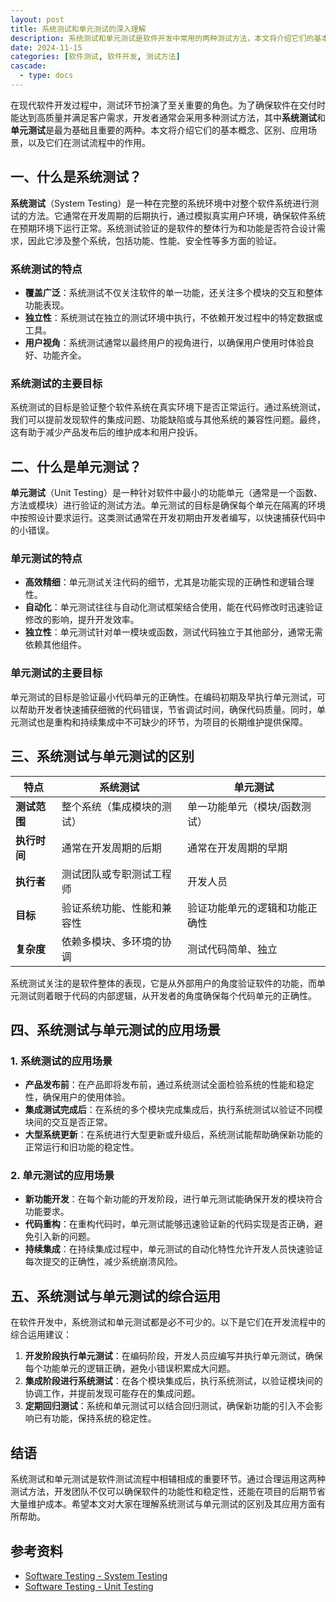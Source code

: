 ```yaml
---
layout: post
title: 系统测试和单元测试的深入理解
description: 系统测试和单元测试是软件开发中常用的两种测试方法，本文将介绍它们的基本概念、区别、应用场景，以及它们在测试流程中的作用。
date: 2024-11-15
categories: [软件测试, 软件开发, 测试方法]
cascade:
  - type: docs
---
```



在现代软件开发过程中，测试环节扮演了至关重要的角色。为了确保软件在交付时能达到高质量并满足客户需求，开发者通常会采用多种测试方法，其中**系统测试**和**单元测试**是最为基础且重要的两种。本文将介绍它们的基本概念、区别、应用场景，以及它们在测试流程中的作用。

## 一、什么是系统测试？

**系统测试**（System Testing）是一种在完整的系统环境中对整个软件系统进行测试的方法。它通常在开发周期的后期执行，通过模拟真实用户环境，确保软件系统在预期环境下运行正常。系统测试验证的是软件的整体行为和功能是否符合设计需求，因此它涉及整个系统，包括功能、性能、安全性等多方面的验证。

### 系统测试的特点

- **覆盖广泛**：系统测试不仅关注软件的单一功能，还关注多个模块的交互和整体功能表现。
- **独立性**：系统测试在独立的测试环境中执行，不依赖开发过程中的特定数据或工具。
- **用户视角**：系统测试通常以最终用户的视角进行，以确保用户使用时体验良好、功能齐全。

### 系统测试的主要目标

系统测试的目标是验证整个软件系统在真实环境下是否正常运行。通过系统测试，我们可以提前发现软件的集成问题、功能缺陷或与其他系统的兼容性问题。最终，这有助于减少产品发布后的维护成本和用户投诉。

## 二、什么是单元测试？

**单元测试**（Unit Testing）是一种针对软件中最小的功能单元（通常是一个函数、方法或模块）进行验证的测试方法。单元测试的目标是确保每个单元在隔离的环境中按照设计要求运行。这类测试通常在开发初期由开发者编写，以快速捕获代码中的小错误。

### 单元测试的特点

- **高效精细**：单元测试关注代码的细节，尤其是功能实现的正确性和逻辑合理性。
- **自动化**：单元测试往往与自动化测试框架结合使用，能在代码修改时迅速验证修改的影响，提升开发效率。
- **独立性**：单元测试针对单一模块或函数，测试代码独立于其他部分，通常无需依赖其他组件。

### 单元测试的主要目标

单元测试的目标是验证最小代码单元的正确性。在编码初期及早执行单元测试，可以帮助开发者快速捕获细微的代码错误，节省调试时间，确保代码质量。同时，单元测试也是重构和持续集成中不可缺少的环节，为项目的长期维护提供保障。

## 三、系统测试与单元测试的区别

| 特点        | 系统测试                      | 单元测试                      |
|-------------|-------------------------------|-------------------------------|
| **测试范围** | 整个系统（集成模块的测试）    | 单一功能单元（模块/函数测试） |
| **执行时间** | 通常在开发周期的后期          | 通常在开发周期的早期          |
| **执行者**   | 测试团队或专职测试工程师      | 开发人员                      |
| **目标**     | 验证系统功能、性能和兼容性    | 验证功能单元的逻辑和功能正确性|
| **复杂度**   | 依赖多模块、多环境的协调      | 测试代码简单、独立           |

系统测试关注的是软件整体的表现，它是从外部用户的角度验证软件的功能，而单元测试则着眼于代码的内部逻辑，从开发者的角度确保每个代码单元的正确性。

## 四、系统测试与单元测试的应用场景

### 1. 系统测试的应用场景

- **产品发布前**：在产品即将发布前，通过系统测试全面检验系统的性能和稳定性，确保用户的使用体验。
- **集成测试完成后**：在系统的多个模块完成集成后，执行系统测试以验证不同模块间的交互是否正常。
- **大型系统更新**：在系统进行大型更新或升级后，系统测试能帮助确保新功能的正常运行和旧功能的稳定性。

### 2. 单元测试的应用场景

- **新功能开发**：在每个新功能的开发阶段，进行单元测试能确保开发的模块符合功能要求。
- **代码重构**：在重构代码时，单元测试能够迅速验证新的代码实现是否正确，避免引入新的问题。
- **持续集成**：在持续集成过程中，单元测试的自动化特性允许开发人员快速验证每次提交的正确性，减少系统崩溃风险。

## 五、系统测试与单元测试的综合运用

在软件开发中，系统测试和单元测试都是必不可少的。以下是它们在开发流程中的综合运用建议：

1. **开发阶段执行单元测试**：在编码阶段，开发人员应编写并执行单元测试，确保每个功能单元的逻辑正确，避免小错误积累成大问题。
2. **集成阶段进行系统测试**：在各个模块集成后，执行系统测试，以验证模块间的协调工作，并提前发现可能存在的集成问题。
3. **定期回归测试**：系统和单元测试可以结合回归测试，确保新功能的引入不会影响已有功能，保持系统的稳定性。

## 结语

系统测试和单元测试是软件测试流程中相辅相成的重要环节。通过合理运用这两种测试方法，开发团队不仅可以确保软件的功能性和稳定性，还能在项目的后期节省大量维护成本。希望本文对大家在理解系统测试与单元测试的区别及其应用方面有所帮助。

## 参考资料

- [Software Testing - System Testing](https://www.geeksforgeeks.org/software-testing-system-testing/)
- [Software Testing - Unit Testing](https://www.geeksforgeeks.org/software-testing-unit-testing/)
